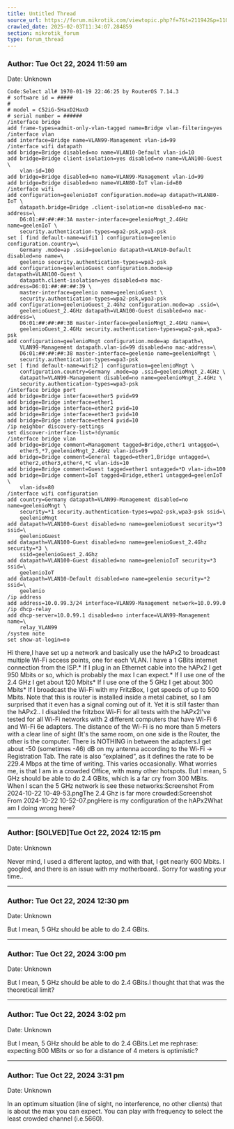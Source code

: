 ```yaml
---
title: Untitled Thread
source_url: https://forum.mikrotik.com/viewtopic.php?f=7&t=211942&p=1104580#p1104580
crawled_date: 2025-02-03T11:34:07.284859
section: mikrotik_forum
type: forum_thread
---
```


### Author: Tue Oct 22, 2024 11:59 am
Date: Unknown

```
Code:Select all# 1970-01-19 22:46:25 by RouterOS 7.14.3
# software id = #####
#
# model = C52iG-5HaxD2HaxD
# serial number = ######
/interface bridge
add frame-types=admit-only-vlan-tagged name=Bridge vlan-filtering=yes
/interface vlan
add interface=Bridge name=VLAN99-Management vlan-id=99
/interface wifi datapath
add bridge=Bridge disabled=no name=VLAN10-Default vlan-id=10
add bridge=Bridge client-isolation=yes disabled=no name=VLAN100-Guest \
    vlan-id=100
add bridge=Bridge disabled=no name=VLAN99-Management vlan-id=99
add bridge=Bridge disabled=no name=VLAN80-IoT vlan-id=80
/interface wifi
add configuration=geelenioIoT configuration.mode=ap datapath=VLAN80-IoT \
    datapath.bridge=Bridge .client-isolation=no disabled=no mac-address=\
    D6:01:##:##:##:3A master-interface=geelenioMngt_2.4GHz name=geelenIoT \
    security.authentication-types=wpa2-psk,wpa3-psk
set [ find default-name=wifi1 ] configuration=geelenio configuration.country=\
    Germany .mode=ap .ssid=geelenio datapath=VLAN10-Default disabled=no name=\
    geelenio security.authentication-types=wpa3-psk
add configuration=geelenioGuest configuration.mode=ap datapath=VLAN100-Guest \
    datapath.client-isolation=yes disabled=no mac-address=D6:01:##:##:##:39 \
    master-interface=geelenio name=geelenioGuest \
    security.authentication-types=wpa2-psk,wpa3-psk
add configuration=geelenioGuest_2.4Ghz configuration.mode=ap .ssid=\
    geelenioGuest_2.4GHz datapath=VLAN100-Guest disabled=no mac-address=\
    D6:01:##:##:##:3B master-interface=geelenioMngt_2.4GHz name=\
    geelenioGuest_2.4GHz security.authentication-types=wpa2-psk,wpa3-psk
add configuration=geelenioMngt configuration.mode=ap datapath=\
    VLAN99-Management datapath.vlan-id=99 disabled=no mac-address=\
    D6:01:##:##:##:38 master-interface=geelenio name=geelenioMngt \
    security.authentication-types=wpa3-psk
set [ find default-name=wifi2 ] configuration=geelenioMngt \
    configuration.country=Germany .mode=ap .ssid=geelenioMngt_2.4GHz \
    datapath=VLAN99-Management disabled=no name=geelenioMngt_2.4GHz \
    security.authentication-types=wpa3-psk
/interface bridge port
add bridge=Bridge interface=ether5 pvid=99
add bridge=Bridge interface=ether1
add bridge=Bridge interface=ether2 pvid=10
add bridge=Bridge interface=ether3 pvid=10
add bridge=Bridge interface=ether4 pvid=10
/ip neighbor discovery-settings
set discover-interface-list=!dynamic
/interface bridge vlan
add bridge=Bridge comment=Management tagged=Bridge,ether1 untagged=\
    ether5,*7,geelenioMngt_2.4GHz vlan-ids=99
add bridge=Bridge comment=General tagged=ether1,Bridge untagged=\
    ether2,ether3,ether4,*C vlan-ids=10
add bridge=Bridge comment=Guest tagged=ether1 untagged=*D vlan-ids=100
add bridge=Bridge comment=IoT tagged=Bridge,ether1 untagged=geelenIoT \
    vlan-ids=80
/interface wifi configuration
add country=Germany datapath=VLAN99-Management disabled=no name=geelenioMngt \
    security=*1 security.authentication-types=wpa2-psk,wpa3-psk ssid=\
    geelenioMngt
add datapath=VLAN100-Guest disabled=no name=geelenioGuest security=*3 ssid=\
    geelenioGuest
add datapath=VLAN100-Guest disabled=no name=geelenioGuest_2.4Ghz security=*3 \
    ssid=geelenioGuest_2.4Ghz
add datapath=VLAN100-Guest disabled=no name=geelenioIoT security=*3 ssid=\
    geelenioIoT
add datapath=VLAN10-Default disabled=no name=geelenio security=*2 ssid=\
    geelenio
/ip address
add address=10.0.99.3/24 interface=VLAN99-Management network=10.0.99.0
/ip dhcp-relay
add dhcp-server=10.0.99.1 disabled=no interface=VLAN99-Management name=\
    relay_VLAN99
/system note
set show-at-login=no
```

Hi there,I have set up a network and basically use the hAPx2 to broadcast multiple Wi-Fi access points, one for each VLAN. I have a 1 GBits internet connection from the ISP.* If I plug in an Ethernet cable into the hAPx2 I get 950 Mbits or so, which is probably the max I can expect.* If I use one of the 2.4 GHz I get about 120 Mbits* If I use one of the 5 GHz I get about 300 Mbits* If I broadcast the Wi-Fi with my FritzBox, I get speeds of up to 500 Mbits. Note that this is router is installed inside a metal cabinet, so I am surprised that it even has a signal coming out of it. Yet it is still faster than the hAPx2.. I disabled the fritzbox Wi-Fi for all tests with the hAPx2I've tested for all Wi-Fi networks with 2 different computers that have Wi-Fi 6 and Wi-Fi 6e adapters. The distance of the Wi-Fi is no more than 5 meters with a clear line of sight (It's the same room, on one side is the Router, the other is the computer. There is NOTHING in between the adapters.I get about -50 (sometimes -46) dB on my antenna according to the Wi-Fi -> Registration Tab. The rate is also “explained”, as it defines the rate to be 229.4 Mbps at the time of writing.  This varies occasionally. What worries me, is that I am in a crowded Office, with many other hotspots. But I mean, 5 GHz should be able to do 2.4 GBits, which is a far cry from 300 MBits. When I scan the 5 GHz network is see these networks:Screenshot From 2024-10-22 10-49-53.pngThe 2.4 Ghz is far more crowded:Screenshot From 2024-10-22 10-52-07.pngHere is my configuration of the hAPx2What am I doing wrong here?


---
### Author: [SOLVED]Tue Oct 22, 2024 12:15 pm
Date: Unknown

Never mind, I used a different laptop, and with that, I get nearly 600 Mbits. I googled, and there is an issue with my motherboard.. Sorry for wasting your time..


---
### Author: Tue Oct 22, 2024 12:30 pm
Date: Unknown

But I mean, 5 GHz should be able to do 2.4 GBits.


---
### Author: Tue Oct 22, 2024 3:00 pm
Date: Unknown

But I mean, 5 GHz should be able to do 2.4 GBits.I thought that that was the theoretical limit?


---
### Author: Tue Oct 22, 2024 3:02 pm
Date: Unknown

But I mean, 5 GHz should be able to do 2.4 GBits.Let me rephrase: expecting 800 MBits or so for a distance of 4 meters is optimistic?


---
### Author: Tue Oct 22, 2024 3:31 pm
Date: Unknown

In an optimum situation (line of sight, no interference, no other clients) that is about the max you can expect. You  can play with frequency to select the least crowded channel (i.e.5660).

